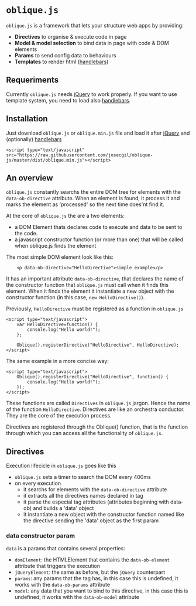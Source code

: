 # `oblique.js`

`oblique.js` is a framework that lets your structure web apps by providing:

+ **Directives** to organise & execute code in page
+ **Model & model selection** to bind data in page with code & DOM elements
+ **Params** to send config data to behaviours
+ **Templates** to render html ([handlebars](http://handlebarsjs.com/))

## Requeriments

Currently `oblique.js` needs  [jQuery](http://jquery.com/) to work properly. If you want to use template system, you need to load also [handlebars](http://handlebarsjs.com/).

## Installation

Just download `oblique.js` or `oblique.min.js` file and load it after [jQuery](http://jquery.com/) and (optionally) [handlebars](http://handlebarsjs.com/)

```
<script type="text/javascript" src="https://raw.githubusercontent.com/josecgil/oblique-js/master/dist/oblique.min.js"></script>
```

## An overview

`oblique.js` constantly searchs the entire DOM tree for elements with the `data-ob-directive` attribute. When an element is found, it process it and marks the element as 'processed' so the next time does'nt find it.

At the core of `oblique.js` the are a two elements: 
+ a DOM Element thats declares code to execute and data to be sent to the code.
+ a javascript constructor function (or more than one) that will be called when oblique.js finds the element

The most simple DOM element look like this:

```
    <p data-ob-directive="HelloDirective">simple example</p>

```
It has an important attribute `data-ob-directive`, that declares the name of the constructor function that `oblique.js` must call when it finds this element. When it finds the element it instantiate a new object with the constructor function (in this case, `new HelloDirective()`).

Previously, `HelloDirective` must be registered as a function in `oblique.js`

```
<script type="text/javascript">
    var HelloDirective=function() {
        console.log("Hello world!");
    };
    
    Oblique().registerDirective("HelloDirective", HelloDirective);
</script>
```

The same example in a more concise way:

```
<script type="text/javascript">    
    Oblique().registerDirective("HelloDirective", function() {
        console.log("Hello world!");
    });
</script>

```

These functions are called `Directives` in `oblique.js` jargon. Hence the name of the function `HelloDirective`. Directives are like an orchestra conductor. They are the core of the execution process.

Directives are registered through the Oblique() function, that is the function through which you can access all the functionality of `oblique.js`.

## Directives

Execution lifecicle in `oblique.js` goes like this

+ `oblique.js` sets a timer to search the DOM every 400ms
+ on every execution
   + it searchs for elements with the `data-ob-directive` attribute
   + it extracts all the directives names declared in tag
   + it parse the especial tag attributes (attributes beginning with data-ob) and builds a 'data' object
   + it instantiate a new object with the constructor function named like the directive sending the 'data' object as the first param

### data constructor param

`data` is a params that contains several properties:

+ `domElement`: the HTMLElement that contains the `data-ob-element` attribute that triggers the execution
+ `jQueryElement`: the same as before, but the `jQuery` counterpart
+ `params`: any params that the tag has, in this case this is undefined, it works with the `data-ob-params` attribute
+ `model`: any data that you want to bind to this directive, in this case this is undefined, it works with the `data-ob-model` attribute

